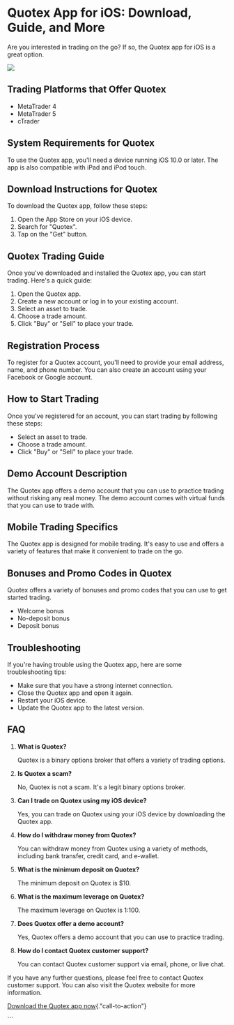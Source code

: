 # Quotex App for iOS: Download, Guide, and More

Are you interested in trading on the go? If so, the Quotex app for iOS
is a great option.

[![](https://static.quotex.io/files/5_en/300_250.jpg)](https://traff.sbs/brokerqxsignupf)

## Trading Platforms that Offer Quotex

-   MetaTrader 4
-   MetaTrader 5
-   cTrader

## System Requirements for Quotex

To use the Quotex app, you\'ll need a device running iOS 10.0 or later.
The app is also compatible with iPad and iPod touch.

## Download Instructions for Quotex

To download the Quotex app, follow these steps:

1.  Open the App Store on your iOS device.
2.  Search for "Quotex".
3.  Tap on the "Get" button.

## Quotex Trading Guide

Once you\'ve downloaded and installed the Quotex app, you can start
trading. Here\'s a quick guide:

1.  Open the Quotex app.
2.  Create a new account or log in to your existing account.
3.  Select an asset to trade.
4.  Choose a trade amount.
5.  Click "Buy" or "Sell" to place your trade.

## Registration Process

To register for a Quotex account, you\'ll need to provide your email
address, name, and phone number. You can also create an account using
your Facebook or Google account.

## How to Start Trading

Once you\'ve registered for an account, you can start trading by
following these steps:

-   Select an asset to trade.
-   Choose a trade amount.
-   Click "Buy" or "Sell" to place your trade.

## Demo Account Description

The Quotex app offers a demo account that you can use to practice
trading without risking any real money. The demo account comes with
virtual funds that you can use to trade with.

## Mobile Trading Specifics

The Quotex app is designed for mobile trading. It\'s easy to use and
offers a variety of features that make it convenient to trade on the go.

## Bonuses and Promo Codes in Quotex

Quotex offers a variety of bonuses and promo codes that you can use to
get started trading.

-   Welcome bonus
-   No-deposit bonus
-   Deposit bonus

## Troubleshooting

If you\'re having trouble using the Quotex app, here are some
troubleshooting tips:

-   Make sure that you have a strong internet connection.
-   Close the Quotex app and open it again.
-   Restart your iOS device.
-   Update the Quotex app to the latest version.

## FAQ

1.  **What is Quotex?**

    Quotex is a binary options broker that offers a variety of trading
    options.

2.  **Is Quotex a scam?**

    No, Quotex is not a scam. It\'s a legit binary options broker.

3.  **Can I trade on Quotex using my iOS device?**

    Yes, you can trade on Quotex using your iOS device by downloading
    the Quotex app.

4.  **How do I withdraw money from Quotex?**

    You can withdraw money from Quotex using a variety of methods,
    including bank transfer, credit card, and e-wallet.

5.  **What is the minimum deposit on Quotex?**

    The minimum deposit on Quotex is \$10.

6.  **What is the maximum leverage on Quotex?**

    The maximum leverage on Quotex is 1:100.

7.  **Does Quotex offer a demo account?**

    Yes, Quotex offers a demo account that you can use to practice
    trading.

8.  **How do I contact Quotex customer support?**

    You can contact Quotex customer support via email, phone, or live
    chat.

If you have any further questions, please feel free to contact Quotex
customer support. You can also visit the Quotex website for more
information.

[Download the Quotex app
now](\%22https://traff.sbs/quotexonelink\%22){."call-to-action"}

\`\`\`

